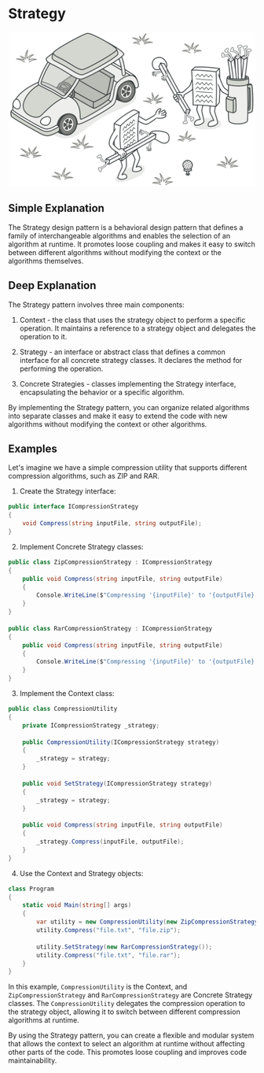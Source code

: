 # Strategy

![](../Assets/strategy.png)

## Simple Explanation

The Strategy design pattern is a behavioral design pattern that defines a family of interchangeable algorithms and enables the selection of an algorithm at runtime. It promotes loose coupling and makes it easy to switch between different algorithms without modifying the context or the algorithms themselves.

## Deep Explanation

The Strategy pattern involves three main components:

1. Context - the class that uses the strategy object to perform a specific operation. It maintains a reference to a strategy object and delegates the operation to it.

2. Strategy - an interface or abstract class that defines a common interface for all concrete strategy classes. It declares the method for performing the operation.

3. Concrete Strategies - classes implementing the Strategy interface, encapsulating the behavior or a specific algorithm.

By implementing the Strategy pattern, you can organize related algorithms into separate classes and make it easy to extend the code with new algorithms without modifying the context or other algorithms.

## Examples

Let's imagine we have a simple compression utility that supports different compression algorithms, such as ZIP and RAR.

1. Create the Strategy interface:

```C#
public interface ICompressionStrategy
{
    void Compress(string inputFile, string outputFile);
}
```

2. Implement Concrete Strategy classes:

```C#
public class ZipCompressionStrategy : ICompressionStrategy
{
    public void Compress(string inputFile, string outputFile)
    {
        Console.WriteLine($"Compressing '{inputFile}' to '{outputFile}' using ZIP algorithm.");
    }
}

public class RarCompressionStrategy : ICompressionStrategy
{
    public void Compress(string inputFile, string outputFile)
    {
        Console.WriteLine($"Compressing '{inputFile}' to '{outputFile}' using RAR algorithm.");
    }
}
```

3. Implement the Context class:

```C#
public class CompressionUtility
{
    private ICompressionStrategy _strategy;

    public CompressionUtility(ICompressionStrategy strategy)
    {
        _strategy = strategy;
    }

    public void SetStrategy(ICompressionStrategy strategy)
    {
        _strategy = strategy;
    }

    public void Compress(string inputFile, string outputFile)
    {
        _strategy.Compress(inputFile, outputFile);
    }
}
```

4. Use the Context and Strategy objects:

```C#
class Program
{
    static void Main(string[] args)
    {
        var utility = new CompressionUtility(new ZipCompressionStrategy());
        utility.Compress("file.txt", "file.zip");

        utility.SetStrategy(new RarCompressionStrategy());
        utility.Compress("file.txt", "file.rar");
    }
}
```

In this example, `CompressionUtility` is the Context, and `ZipCompressionStrategy` and `RarCompressionStrategy` are Concrete Strategy classes. The `CompressionUtility` delegates the compression operation to the strategy object, allowing it to switch between different compression algorithms at runtime.

By using the Strategy pattern, you can create a flexible and modular system that allows the context to select an algorithm at runtime without affecting other parts of the code. This promotes loose coupling and improves code maintainability.